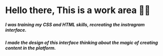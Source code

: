 
# Hello there, This is a work area 👩‍🔧
 
##### I was training my CSS and HTML skills, recreating the instragram interface.
##### I made the design of this interface thinking about the magic of creating content in the platform.
